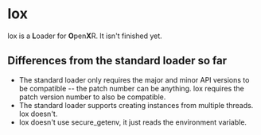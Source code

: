 lox
===

lox is a **L**oader for **O**pen**X**R.  It isn't finished yet.

Differences from the standard loader so far
---

- The standard loader only requires the major and minor API versions to be compatible -- the patch
  number can be anything.  lox requires the patch version number to also be compatible.
- The standard loader supports creating instances from multiple threads.  lox doesn't.
- lox doesn't use secure_getenv, it just reads the environment variable.
